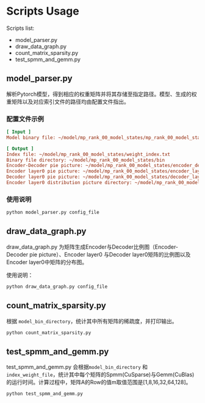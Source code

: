 # Scripts Usage

Scripts list:

- model_parser.py
- draw_data_graph.py
- count_matrix_sparsity.py
- test_spmm_and_gemm.py

## model_parser.py

解析Pytorch模型，得到相应的权重矩阵并将其存储至指定路径。模型、生成的权重矩阵以及对应索引文件的路径均由配置文件指出。

### 配置文件示例

```ini
[ Input ]
Model binary file: ~/model/mp_rank_00_model_states/mp_rank_00_model_states.pt

[ Output ]
Index file: ~/model/mp_rank_00_model_states/weight_index.txt
Binary file directory: ~/model/mp_rank_00_model_states/bin
Encoder-Decoder pie picture: ~/model/mp_rank_00_model_states/encoder_decoder_pie.jpg
Encoder layer0 pie picture: ~/model/mp_rank_00_model_states/encoder_layer0_pie.jpg
Decoder layer0 pie picture: ~/model/mp_rank_00_model_states/decoder_layer0_pie.jpg
Encoder layer0 distribution picture directory: ~/model/mp_rank_00_model_states/encoder_layer0_distribuitions
```

### 使用说明

```bash
python model_parser.py config_file
```

## draw_data_graph.py

draw_data_graph.py 为矩阵生成Encoder与Decoder比例图（Encoder-Decoder pie picture）、Encoder layer0 与Decoder layer0矩阵的比例图以及Encoder layer0中矩阵的分布图。

使用说明：

```bash
python draw_data_graph.py config_file
```

## count_matrix_sparsity.py

根据 `model_bin_directory`，统计其中所有矩阵的稀疏度，并打印输出。

```bash
python count_matrix_sparsity.py
```

## test_spmm_and_gemm.py

test_spmm_and_gemm.py 会根据`model_bin_directory` 和`index_weight_file`，统计其中每个矩阵的Spmm(CuSparse)与Gemm(CuBlas)的运行时间。计算过程中，矩阵A的Row的值m取值范围是[1,8,16,32,64,128]。

```bash
python test_spmm_and_gemm.py
```


